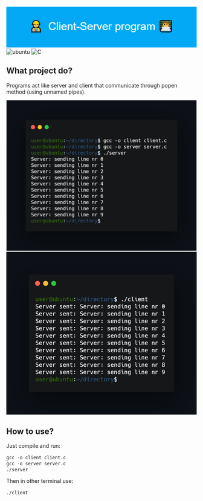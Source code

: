 ![project_banner](banner.png)
![ubuntu](https://img.shields.io/badge/Operating_System-Ubuntu-blueviolet)
![C](https://img.shields.io/badge/language-C-yellow)
## What project do?
Programs act like server and client that communicate through popen method (using unnamed pipes).

![terminal_1](execute1.png)
![terminal_2](execute2.png)

## How to use?
Just compile and run:
```
gcc -o client client.c
gcc -o server server.c
./server
```
Then in other terminal use:
```
./client
```

<!--https://banner.godori.dev/ height:150-->
<!--https://shields.io/-->
<!--https://carbon.now.sh/-->